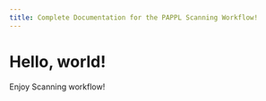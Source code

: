 ```yaml
---
title: Complete Documentation for the PAPPL Scanning Workflow!
---
```


# Hello, world!

Enjoy Scanning workflow!
